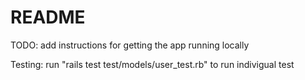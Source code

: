 # README

TODO: add instructions for getting the app running locally

Testing: run "rails test test/models/user_test.rb" to run indivigual test